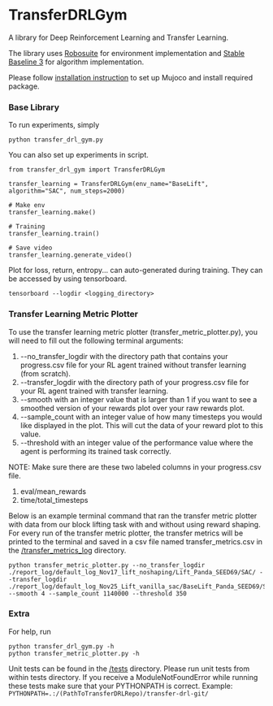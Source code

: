 # TransferDRLGym

A library for Deep Reinforcement Learning and Transfer Learning.

The library uses [Robosuite](https://robosuite.ai/) for environment implementation and [Stable Baseline 3](https://stable-baselines3.readthedocs.io/en/master/) for algorithm implementation.

Please follow [installation instruction](install_instruction/) to set up Mujoco and install required package.

### Base Library

To run experiments, simply
 
```
python transfer_drl_gym.py
```

You can also set up experiments in script.

```
from transfer_drl_gym import TransferDRLGym

transfer_learning = TransferDRLGym(env_name="BaseLift", algorithm="SAC", num_steps=2000)

# Make env
transfer_learning.make()

# Training
transfer_learning.train()

# Save video
transfer_learning.generate_video()
```

Plot for loss, return, entropy... can auto-generated during training. They can be accessed by using tensorboard.

```
tensorboard --logdir <logging_directory>
```

### Transfer Learning Metric Plotter

To use the transfer learning metric plotter (transfer_metric_plotter.py), you will need to fill out the following terminal
arguments:
1. --no_transfer_logdir with the directory path that contains your progress.csv file 
for your RL agent trained without transfer learning (from scratch). 
2. --transfer_logdir with the directory path of your progress.csv file for your RL agent 
trained with transfer learning.
3. --smooth with an integer value that is larger than 1 if you want to see a smoothed version of your rewards plot over your raw 
rewards plot.
4. --sample_count with an integer value of how many timesteps you would like displayed in the plot. This will cut the data of
your reward plot to this value.
5. --threshold with an integer value of the performance value where the agent is performing its trained task correctly.

NOTE: Make sure there are these two labeled columns in your progress.csv file. 
1. eval/mean_rewards
2. time/total_timesteps

Below is an example terminal command that ran the transfer metric plotter with data from our block lifting task with 
and without using reward shaping. For every run of the transfer metric plotter, the transfer metrics will be printed to 
the terminal and saved in a csv file named transfer_metrics.csv in the [/transfer_metrics_log](transfer_metrics_log) 
directory.

```
python transfer_metric_plotter.py --no_transfer_logdir ./report_log/default_log_Nov17_lift_noshaping/Lift_Panda_SEED69/SAC/ --transfer_logdir ./report_log/default_log_Nov25_Lift_vanilla_sac/BaseLift_Panda_SEED69/SAC/ --smooth 4 --sample_count 1140000 --threshold 350
```

### Extra

For help, run
```
python transfer_drl_gym.py -h
python transfer_metric_plotter.py -h
```

Unit tests can be found in the [/tests](tests) directory. Please run unit tests from within tests directory.
If you receive a ModuleNotFoundError while running these tests 
make sure that your PYTHONPATH is correct. Example: `PYTHONPATH=.:/(PathToTransferDRLRepo)/transfer-drl-git/`

